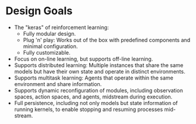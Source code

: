 # Design Goals

* The "keras" of reinforcement learning:
  * Fully modular design.
  * Plug 'n' play: Works out of the box with predefined components and minimal configuration.
  * Fully customizable.
* Focus on on-line learning, but supports off-line learning.
* Supports distributed learning: Multiple instances that share the same models but have their
  own state and operate in distinct environments.
* Supports multitask learning: Agents that operate within the same environment and share 
  information.
* Supports dynamic reconfiguration of modules, including observation spaces, action spaces, and
  agents, midstream during execution.
* Full persistence, including not only models but state information of running kernels, to enable
  stopping and resuming processes mid-stream.
